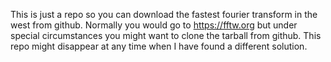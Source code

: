 This is just a repo so you can download the fastest fourier transform in the west from github. 
Normally you would go to https://fftw.org but under special circumstances you might want to clone the tarball from github.
This repo might disappear at any time when I have found a different solution.

